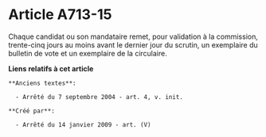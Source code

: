 # Article A713-15

Chaque candidat ou son mandataire remet, pour validation à la commission, trente-cinq jours au moins avant le dernier jour du
scrutin, un exemplaire du bulletin de vote et un exemplaire de la circulaire.

**Liens relatifs à cet article**

	**Anciens textes**:

	  - Arrêté du 7 septembre 2004 - art. 4, v. init.

	**Créé par**:

	  - Arrêté du 14 janvier 2009 - art. (V)
